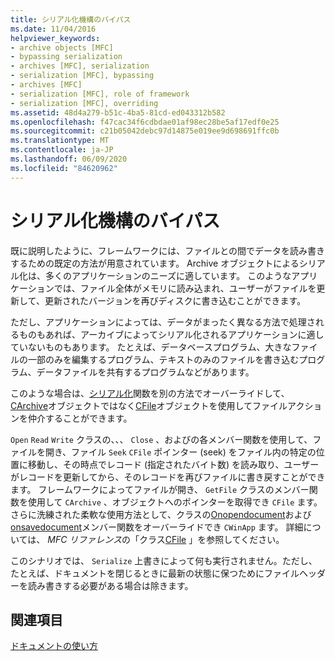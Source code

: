 ```yaml
---
title: シリアル化機構のバイパス
ms.date: 11/04/2016
helpviewer_keywords:
- archive objects [MFC]
- bypassing serialization
- archives [MFC], serialization
- serialization [MFC], bypassing
- archives [MFC]
- serialization [MFC], role of framework
- serialization [MFC], overriding
ms.assetid: 48d4a279-b51c-4ba5-81cd-ed043312b582
ms.openlocfilehash: f47cac34f6cdbdae01af98ec28be5af17edf0e25
ms.sourcegitcommit: c21b05042debc97d14875e019ee9d698691ffc0b
ms.translationtype: MT
ms.contentlocale: ja-JP
ms.lasthandoff: 06/09/2020
ms.locfileid: "84620962"
---
```

# <a name="bypassing-the-serialization-mechanism"></a>シリアル化機構のバイパス

既に説明したように、フレームワークには、ファイルとの間でデータを読み書きするための既定の方法が用意されています。 Archive オブジェクトによるシリアル化は、多くのアプリケーションのニーズに適しています。 このようなアプリケーションでは、ファイル全体がメモリに読み込まれ、ユーザーがファイルを更新して、更新されたバージョンを再びディスクに書き込むことができます。

ただし、アプリケーションによっては、データがまったく異なる方法で処理されるものもあれば、アーカイブによってシリアル化されるアプリケーションに適していないものもあります。 たとえば、データベースプログラム、大きなファイルの一部のみを編集するプログラム、テキストのみのファイルを書き込むプログラム、データファイルを共有するプログラムなどがあります。

このような場合は、[シリアル化](reference/cobject-class.md#serialize)関数を別の方法でオーバーライドして、 [CArchive](reference/carchive-class.md)オブジェクトではなく[CFile](reference/cfile-class.md)オブジェクトを使用してファイルアクションを仲介することができます。

`Open` `Read` `Write` クラスの、、、 `Close` 、およびの各メンバー関数を使用して、ファイルを開き、ファイル `Seek` `CFile` ポインター (seek) をファイル内の特定の位置に移動し、その時点でレコード (指定されたバイト数) を読み取り、ユーザーがレコードを更新してから、そのレコードを再びファイルに書き戻すことができます。 フレームワークによってファイルが開き、 `GetFile` クラスのメンバー関数を使用して `CArchive` 、オブジェクトへのポインターを取得でき `CFile` ます。 さらに洗練された柔軟な使用方法として、クラスの[Onopendocument](reference/cdocument-class.md#onopendocument)および[onsavedocument](reference/cdocument-class.md#onsavedocument)メンバー関数をオーバーライドでき `CWinApp` ます。 詳細については、 *MFC リファレンス*の「クラス[CFile](reference/cfile-class.md) 」を参照してください。

このシナリオでは、 `Serialize` 上書きによって何も実行されません。ただし、たとえば、ドキュメントを閉じるときに最新の状態に保つためにファイルヘッダーを読み書きする必要がある場合は除きます。

## <a name="see-also"></a>関連項目

[ドキュメントの使い方](using-documents.md)
